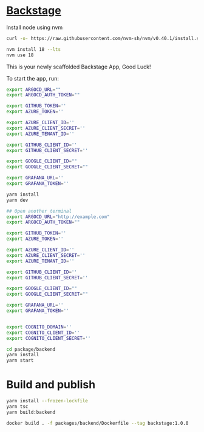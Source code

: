 # [Backstage](https://backstage.io)

Install node using nvm 
```bash
curl -o- https://raw.githubusercontent.com/nvm-sh/nvm/v0.40.1/install.sh | bash

nvm install 18 --lts
nvm use 18
```

This is your newly scaffolded Backstage App, Good Luck!

To start the app, run:

```bash
export ARGOCD_URL=""
export ARGOCD_AUTH_TOKEN=""

export GITHUB_TOKEN=''
export AZURE_TOKEN=''

export AZURE_CLIENT_ID=''
export AZURE_CLIENT_SECRET=''
export AZURE_TENANT_ID=''

export GITHUB_CLIENT_ID=''
export GITHUB_CLIENT_SECRET=''

export GOOGLE_CLIENT_ID=""
export GOOGLE_CLIENT_SECRET=""

export GRAFANA_URL=''
export GRAFANA_TOKEN=''

yarn install
yarn dev

## Open another terminal
export ARGOCD_URL="http://example.com"
export ARGOCD_AUTH_TOKEN=""

export GITHUB_TOKEN=''
export AZURE_TOKEN=''

export AZURE_CLIENT_ID=''
export AZURE_CLIENT_SECRET=''
export AZURE_TENANT_ID=''

export GITHUB_CLIENT_ID=''
export GITHUB_CLIENT_SECRET=''

export GOOGLE_CLIENT_ID=""
export GOOGLE_CLIENT_SECRET=""

export GRAFANA_URL=''
export GRAFANA_TOKEN=''


export COGNITO_DOMAIN=''
export COGNITO_CLIENT_ID=''
export COGNITO_CLIENT_SECRET=''

cd package/backend
yarn install 
yarn start
```


# Build and publish

```bash
yarn install --frozen-lockfile
yarn tsc
yarn build:backend

docker build . -f packages/backend/Dockerfile --tag backstage:1.0.0
```